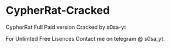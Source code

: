 # CypherRat-Cracked
CypherRat Full Paid version Cracked by s0sa-yt


For Unlimted Free Lisences Contact me on telegram @ s0sa_yt.
